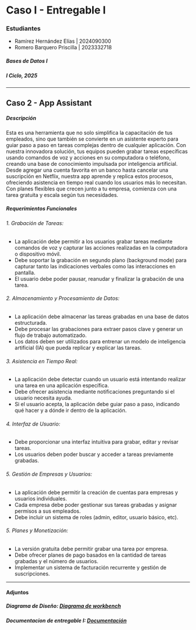 # Caso I - Entregable I

### Estudiantes

- Ramírez Hernández Elías | 2024090300 
- Romero Barquero Priscilla | 2023332718 

##### Bases de Datos I
##### I Ciclo, 2025
---

## Caso 2 - App Assistant
##### Descripción
Esta es una herramienta que no solo simplifica la capacitación de tus empleados, sino que también se convierte en un asistente experto para guiar paso a paso en tareas complejas dentro de cualquier aplicación. Con nuestra innovadora solución, tus equipos pueden grabar tareas específicas usando comandos de voz y acciones en su computadora o teléfono, creando una base de conocimiento impulsada por inteligencia artificial. Desde agregar una cuenta favorita en un banco hasta cancelar una suscripción en Netflix, nuestra app aprende y replica estos procesos, ofreciendo asistencia en tiempo real cuando los usuarios más lo necesitan. Con planes flexibles que crecen junto a tu empresa, comienza con una tarea gratuita y escala según tus necesidades.

##### Requerimientos Funcionales

###### 1. Grabación de Tareas:
- La aplicación debe permitir a los usuarios grabar tareas mediante comandos de voz y capturar las acciones realizadas en la computadora o dispositivo móvil.
- Debe soportar la grabación en segundo plano (background mode) para capturar tanto las indicaciones verbales como las interacciones en pantalla.
- El usuario debe poder pausar, reanudar y finalizar la grabación de una tarea.

###### 2. Almacenamiento y Procesamiento de Datos:
- La aplicación debe almacenar las tareas grabadas en una base de datos estructurada.
- Debe procesar las grabaciones para extraer pasos clave y generar un flujo de trabajo automatizado.
- Los datos deben ser utilizados para entrenar un modelo de inteligencia artificial (IA) que pueda replicar y explicar las tareas.

###### 3. Asistencia en Tiempo Real:
- La aplicación debe detectar cuando un usuario está intentando realizar una tarea en una aplicación específica.
- Debe ofrecer asistencia mediante notificaciones preguntando si el usuario necesita ayuda.
- Si el usuario acepta, la aplicación debe guiar paso a paso, indicando qué hacer y a dónde ir dentro de la aplicación.

###### 4. Interfaz de Usuario:
- Debe proporcionar una interfaz intuitiva para grabar, editar y revisar tareas.
- Los usuarios deben poder buscar y acceder a tareas previamente grabadas.

###### 5. Gestión de Empresas y Usuarios:
- La aplicación debe permitir la creación de cuentas para empresas y usuarios individuales.
- Cada empresa debe poder gestionar sus tareas grabadas y asignar permisos a sus empleados.
- Debe incluir un sistema de roles (admin, editor, usuario básico, etc).

###### 5. Planes y Monetización:
- La versión gratuita debe permitir grabar una tarea por empresa.
- Debe ofrecer planes de pago basados en la cantidad de tareas grabadas y el número de usuarios.
- Implementar un sistema de facturación recurrente y gestión de suscripciones.

---
#### Adjuntos
##### Diagrama de Diseño: [Diagrama de workbench](https://github.com/priromerobarquero/Caso-I---Entregable-I/blob/main/Dise%C3%B1o%20Caso%20I%20-%20Entregable%20I.pdf)

##### Documentacion de entregable I: [Documentación](https://github.com/priromerobarquero/Caso-I---Entregable-I/blob/main/Documentacion%20-%20Entregable%20I.pdf)


